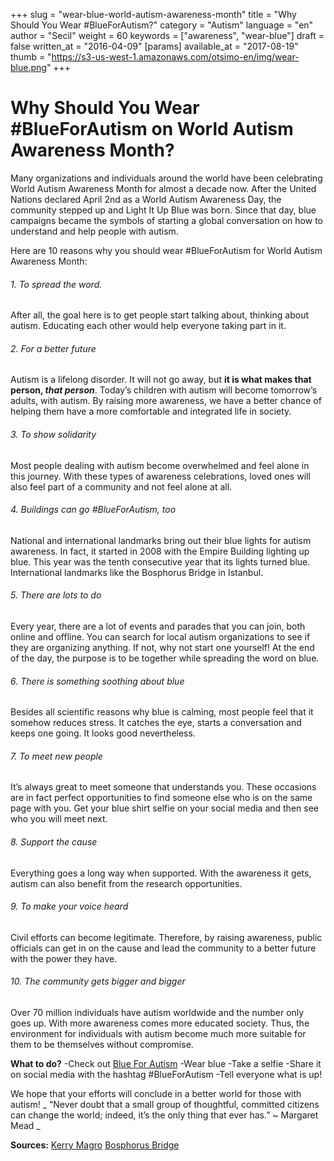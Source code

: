 +++
slug = "wear-blue-world-autism-awareness-month"
title = "Why Should You Wear #BlueForAutism?"
category = "Autism"
language = "en"
author = "Secil"
weight = 60
keywords = ["awareness", "wear-blue"]
draft = false
written_at = "2016-04-09"
[params]
available_at = "2017-08-19"
thumb = "https://s3-us-west-1.amazonaws.com/otsimo-en/img/wear-blue.png"
+++


# Why Should You Wear #BlueForAutism on World Autism Awareness Month?

Many organizations and individuals around the world have been celebrating World Autism Awareness Month for almost a decade now. After the United Nations declared April 2nd as a World Autism Awareness Day, the community stepped up and Light It Up Blue was born. Since that day, blue campaigns became the symbols of starting a global conversation on how to understand and help people with autism.

Here are 10 reasons why you should wear #BlueForAutism for World Autism Awareness Month:

###### 1\. To spread the word.

After all, the goal here is to get people start talking about, thinking about autism. Educating each other would help everyone taking part in it.

###### 2\. For a better future

Autism is a lifelong disorder. It will not go away, but **it is what makes that person, _that person_**. Today’s children with autism will become tomorrow’s adults, with autism. By raising more awareness, we have a better chance of helping them have a more comfortable and integrated life in society.

###### 3\. To show solidarity

Most people dealing with autism become overwhelmed and feel alone in this journey. With these types of awareness celebrations, loved ones will also feel part of a community and not feel alone at all.

###### 4\. Buildings can go #BlueForAutism, too

National and international landmarks bring out their blue lights for autism awareness. In fact, it started in 2008 with the Empire Building lighting up blue. This year was the tenth consecutive year that its lights turned blue. International landmarks like the Bosphorus Bridge in Istanbul.


###### 5\. There are lots to do

Every year, there are a lot of events and parades that you can join, both online and offline. You can search for local autism organizations to see if they are organizing anything. If not, why not start one yourself! At the end of the day, the purpose is to be together while spreading the word on blue.

###### 6\. There is something soothing about blue

Besides all scientific reasons why blue is calming, most people feel that it somehow reduces stress. It catches the eye, starts a conversation and keeps one going. It looks good nevertheless.

###### 7\. To meet new people

It’s always great to meet someone that understands you. These occasions are in fact perfect opportunities to find someone else who is on the same page with you. Get your blue shirt selfie on your social media and then see who you will meet next.

###### 8\. Support the cause

Everything goes a long way when supported. With the awareness it gets, autism can also benefit from the research opportunities.

###### 9\. To make your voice heard

Civil efforts can become legitimate. Therefore, by raising awareness, public officials can get in on the cause and lead the community to a better future with the power they have.

###### 10\. The community gets bigger and bigger

Over 70 million individuals have autism worldwide and the number only goes up. With more awareness comes more educated society. Thus, the environment for individuals with autism become much more suitable for them to be themselves without compromise.

**What to do?** -Check out [Blue For Autism](http://blueforautism.com) -Wear blue -Take a selfie -Share it on social media with the hashtag #BlueForAutism -Tell everyone what is up!

We hope that your efforts will conclude in a better world for those with autism! _ “Never doubt that a small group of thoughtful, committed citizens can change the world; indeed, it’s the only thing that ever has.” ~ Margaret Mead _

**Sources:** [Kerry Magro](http://kerrymagro.com/why-you-should-wear-blue-on-april-2-for-world-autism-awareness-day/) [Bosphorus Bridge](https://indigodergisi.com/2017/04/otizm-farkindaligi/)

